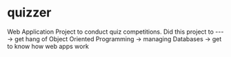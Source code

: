 # quizzer
Web Application Project to conduct quiz competitions.
Did this project to ---
-> get hang of Object Oriented Programming
-> managing Databases
-> get to know how web apps work
